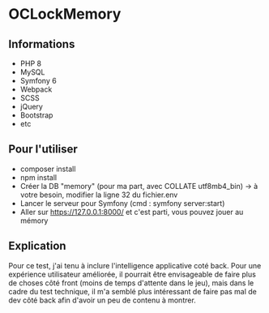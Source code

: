# OCLockMemory

## Informations
- PHP 8
- MySQL
- Symfony 6
- Webpack
- SCSS
- jQuery
- Bootstrap
- etc

## Pour l'utiliser
- composer install
- npm install
- Créer la DB "memory" (pour ma part, avec COLLATE utf8mb4_bin) -> à votre besoin, modifier la ligne 32 du fichier.env
- Lancer le serveur pour Symfony (cmd : symfony server:start)
- Aller sur https://127.0.0.1:8000/ et c'est parti, vous pouvez jouer au mémory

## Explication
Pour ce test, j'ai tenu à inclure l'intelligence applicative coté back. Pour une expérience utilisateur améliorée,
il pourrait être envisageable de faire plus de choses côté front (moins de temps d'attente dans le jeu), mais dans
le cadre du test technique, il m'a semblé plus intéressant de faire pas mal de dev côté back afin d'avoir un peu de
contenu à montrer.
